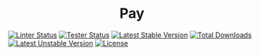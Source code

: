 <h1 align="center">Pay</h1>

<p align="center">

[![Linter Status](https://github.com/yansongda/pay/workflows/Linter/badge.svg)](https://github.com/yansongda/pay/actions) 
[![Tester Status](https://github.com/yansongda/pay/workflows/Tester/badge.svg)](https://github.com/yansongda/pay/actions) 
[![Latest Stable Version](https://poser.pugx.org/yansongda/pay/v/stable)](https://packagist.org/packages/yansongda/pay)
[![Total Downloads](https://poser.pugx.org/yansongda/pay/downloads)](https://packagist.org/packages/yansongda/pay)
[![Latest Unstable Version](https://poser.pugx.org/yansongda/pay/v/unstable)](https://packagist.org/packages/yansongda/pay)
[![License](https://poser.pugx.org/yansongda/pay/license)](https://packagist.org/packages/yansongda/pay)

</p>
